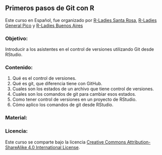 ## Primeros pasos de Git con R

Este curso en Español, fue organizado por [R-Ladies Santa Rosa](https://twitter.com/RLadiesSR), [R-Ladies General Pico](https://twitter.com/RLadiesGP) y [R-Ladies Buenos Aires](https://twitter.com/RLadiesBA)

### Objetivo: 
Introducir a los asistentes en el control de versiones utilizando Git desde RStudio.

### Contenido:

1. Qué es el control de versiones.
2. Qué es git, que diferencia tiene con GitHub.
3. Cuales son los estados de un archivo que tiene control de versiones.
4. Cuales son los comandos de git para cambiar esos estados.
5. Como tener control de versiones en un proyecto de RStudio.
6. Cómo aplico los comandos de git desde RStudio.

### Material:


### Licencia:
Este curso se comparte bajo la licencia [Creative Commons Attribution-ShareAlike 4.0 International License](https://creativecommons.org/licenses/by-sa/4.0/deed.es_ES).


